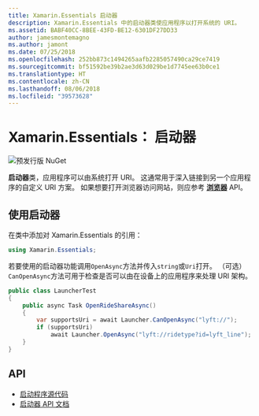 ```yaml
---
title: Xamarin.Essentials 启动器
description: Xamarin.Essentials 中的启动器类使应用程序以打开系统的 URI。
ms.assetid: BABF40CC-8BEE-43FD-BE12-6301DF27DD33
author: jamesmontemagno
ms.author: jamont
ms.date: 07/25/2018
ms.openlocfilehash: 252bb873c1494265aafb2285057490ca29ce7419
ms.sourcegitcommit: bf51592be39b2ae3d63d029be1d7745ee63b0ce1
ms.translationtype: HT
ms.contentlocale: zh-CN
ms.lasthandoff: 08/06/2018
ms.locfileid: "39573628"
---
```

# <a name="xamarinessentials-launcher"></a>Xamarin.Essentials： 启动器

![预发行版 NuGet](~/media/shared/pre-release.png)

**启动器**类，应用程序可以由系统打开 URI。 这通常用于深入链接到另一个应用程序的自定义 URI 方案。 如果想要打开浏览器访问网站，则应参考 **[浏览器](open-browser.md)** API。

## <a name="using-launcher"></a>使用启动器

在类中添加对 Xamarin.Essentials 的引用：

```csharp
using Xamarin.Essentials;
```

若要使用的启动器功能调用`OpenAsync`方法并传入`string`或`Uri`打开。 （可选）`CanOpenAsync`方法可用于检查是否可以由在设备上的应用程序来处理 URI 架构。

```csharp
public class LauncherTest
{
    public async Task OpenRideShareAsync()
    {
        var supportsUri = await Launcher.CanOpenAsync("lyft://");
        if (supportsUri)
            await Launcher.OpenAsync("lyft://ridetype?id=lyft_line");
    }
}
```

## <a name="api"></a>API

- [启动程序源代码](https://github.com/xamarin/Essentials/tree/master/Xamarin.Essentials/Launcher)
- [启动器 API 文档](xref:Xamarin.Essentials.Launcher)
